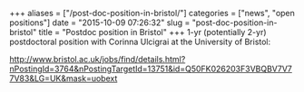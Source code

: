 +++
aliases = ["/post-doc-position-in-bristol/"]
categories = ["news", "open positions"]
date = "2015-10-09 07:26:32"
slug = "post-doc-position-in-bristol"
title = "Postdoc position in Bristol"
+++
1-yr (potentially 2-yr) postdoctoral position with Corinna Ulcigrai at
the University of Bristol:

<http://www.bristol.ac.uk/jobs/find/details.html?nPostingId=3764&nPostingTargetId=13751&id=Q50FK026203F3VBQBV7V77V83&LG=UK&mask=uobext>

 
